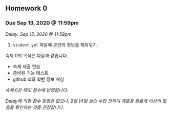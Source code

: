 ## Homework 0

### Due Sep 13, 2020 @ 11:59pm
_Delay: Sep 15, 2020 @ 11:59pm_

1. `student.yml` 파일에 본인의 정보를 채워넣기.

숙제 0의 목적은 다음과 같습니다.

* 숙제 제출 연습
* 준비된 기능 테스트
* github id와 학번 정보 매칭

_숙제 0은 태도 점수에 반영됩니다._

_Delay에 의한 점수 감점은 없으나, 9월 14일 실습 수업 전까지 제출을 완료해 이상이 없음을 확인하는 것을 권장합니다._

